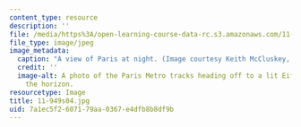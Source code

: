 ```yaml
---
content_type: resource
description: ''
file: /media/https%3A/open-learning-course-data-rc.s3.amazonaws.com/11-949-city-visions-past-and-future-spring-2004/7a1ec5f2607179aa0367e4dfb8b8df9b_11-949s04.jpg
file_type: image/jpeg
image_metadata:
  caption: "A view of Paris at night. (Image courtesy Keith McCluskey, \xA9 opifice.com.)"
  credit: ''
  image-alt: A photo of the Paris Metro tracks heading off to a lit Eiffel Tower on
    the horizon.
resourcetype: Image
title: 11-949s04.jpg
uid: 7a1ec5f2-6071-79aa-0367-e4dfb8b8df9b
---
```

